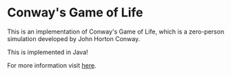# Conway's Game of Life

This is an implementation of Conway's Game of Life, which is a zero-person simulation developed by John Horton Conway.

This is implemented in Java!

For more information visit <a href="https://en.wikipedia.org/wiki/Conway's_Game_of_Life">here</a>.
